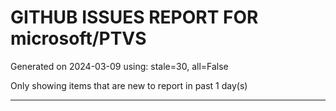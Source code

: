 
# GITHUB ISSUES REPORT FOR microsoft/PTVS


Generated on 2024-03-09 using: stale=30, all=False


Only showing items that are new to report in past 1 day(s)


---
